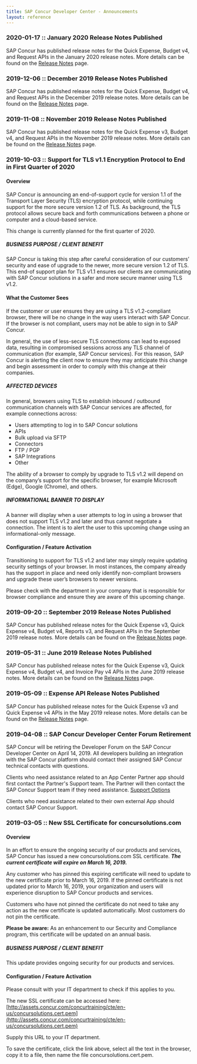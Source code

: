 ```yaml
---
title: SAP Concur Developer Center - Announcements
layout: reference
---
```

### 2020-01-17 :: January 2020 Release Notes Published

SAP Concur has published release notes for the Quick Expense, Budget v4, and Request APIs in the January 2020 release notes. More details can be found on the [Release Notes](https://developer.concur.com/tools-support/release-notes/index.html) page.

### 2019-12-06 :: December 2019 Release Notes Published

SAP Concur has published release notes for the Quick Expense, Budget v4, and Request APIs in the December 2019 release notes. More details can be found on the [Release Notes](https://developer.concur.com/tools-support/release-notes/index.html) page.

### 2019-11-08 :: November 2019 Release Notes Published

SAP Concur has published release notes for the Quick Expense v3, Budget v4, and Request APIs in the November 2019 release notes. More details can be found on the [Release Notes](https://developer.concur.com/tools-support/release-notes/index.html) page.

### 2019-10-03 :: Support for TLS v1.1 Encryption Protocol to End in First Quarter of 2020

#### Overview

SAP Concur is announcing an end-of-support cycle for version 1.1 of the Transport
Layer Security (TLS) encryption protocol, while continuing support for the more
secure version 1.2 of TLS. As background, the TLS protocol allows secure back and
forth communications between a phone or computer and a cloud-based service.

This change is currently planned for the first quarter of 2020.

##### BUSINESS PURPOSE / CLIENT BENEFIT

SAP Concur is taking this step after careful consideration of our customers’ security and ease of upgrade to the newer, more secure version 1.2 of TLS. This end-of support plan for TLS v1.1 ensures our clients are communicating with SAP Concur
solutions in a safer and more secure manner using TLS v1.2.

#### What the Customer Sees

If the customer or user ensures they are using a TLS v1.2-compliant browser, there
will be no change in the way users interact with SAP Concur. If the browser is not
compliant, users may not be able to sign in to SAP Concur.

In general, the use of less-secure TLS connections can lead to exposed data,
resulting in compromised sessions across any TLS channel of communication (for
example, SAP Concur services). For this reason, SAP Concur is alerting the client now to ensure they may anticipate this change and begin assessment in order to comply with this change at their companies.

##### AFFECTED DEVICES

In general, browsers using TLS to establish inbound / outbound communication
channels with SAP Concur services are affected, for example connections across:

* Users attempting to log in to SAP Concur solutions
* APIs
* Bulk upload via SFTP
* Connectors
* FTP / PGP
* SAP Integrations
* Other

The ability of a browser to comply by upgrade to TLS v1.2 will depend on the
company’s support for the specific browser, for example Microsoft (Edge), Google
(Chrome), and others.

##### INFORMATIONAL BANNER TO DISPLAY

A banner will display when a user attempts to log in using a browser that does not
support TLS v1.2 and later and thus cannot negotiate a connection. The intent is to
alert the user to this upcoming change using an informational-only message.

#### Configuration / Feature Activation

Transitioning to support for TLS v1.2 and later may simply require updating security settings of your browser. In most instances, the company already has the support in place and need only identify non-compliant browsers and upgrade these user’s browsers to newer versions.

Please check with the department in your company that is responsible for browser
compliance and ensure they are aware of this upcoming change.

### 2019-09-20 :: September 2019 Release Notes Published

SAP Concur has published release notes for the Quick Expense v3, Quick Expense v4, Budget v4, Reports v3, and Request APIs in the September 2019 release notes. More details can be found on the [Release Notes](https://developer.concur.com/tools-support/release-notes/index.html) page.

### 2019-05-31 :: June 2019 Release Notes Published

SAP Concur has published release notes for the Quick Expense v3, Quick Expense v4, Budget v4, and Invoice Pay v4 APIs in the June 2019 release notes. More details can be found on the [Release Notes](https://developer.concur.com/tools-support/release-notes/index.html) page.

### 2019-05-09 :: Expense API Release Notes Published

SAP Concur has published release notes for the Quick Expense v3 and Quick Expense v4 APIs in the May 2019 release notes. More details can be found on the [Release Notes](https://developer.concur.com/tools-support/release-notes/index.html) page.

### 2019-04-08 :: SAP Concur Developer Center Forum Retirement

SAP Concur will be retiring the Developer Forum on the SAP Concur Developer Center on April 14, 2019. All developers building an integration with the SAP Concur platform should contact their assigned SAP Concur technical contacts with questions.

Clients who need assistance related to an App Center Partner app should first contact the Partner's Support team. The Partner will then contact the SAP Concur Support team if they need assistance. [Support Options](https://developer.concur.com/tools-support/support.html)

Clients who need assistance related to their own external App should contact SAP Concur Support.

### 2019-03-05 :: New SSL Certificate for concursolutions.com

#### Overview
In an effort to ensure the ongoing security of our products and services, SAP Concur has issued a new concursolutions.com SSL certificate. ***The current certificate will expire on March 16, 2019.***

Any customer who has pinned this expiring certificate will need to update to the new certificate prior to March 16, 2019. If the pinned certificate is not updated prior to March 16, 2019, your organization and users will experience disruption to SAP Concur products and services.

Customers who have not pinned the certificate do not need to take any action as the new certificate is updated automatically. Most customers do not pin the certificate.

**Please be aware:** As an enhancement to our Security and Compliance program, this certificate will be updated on an annual basis.

##### BUSINESS PURPOSE / CLIENT BENEFIT

This update provides ongoing security for our products and services.

#### Configuration / Feature Activation

Please consult with your IT department to check if this applies to you.

The new SSL certificate can be accessed here: [http://assets.concur.com/concurtraining/cte/en-us/concursolutions.cert.pem](http://assets.concur.com/concurtraining/cte/en-us/concursolutions.cert.pem)

Supply this URL to your IT department.

To save the certificate, click the link above, select all the text in the browser, copy it to a file, then name the file concursolutions.cert.pem.
